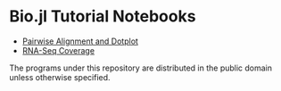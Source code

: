 # Bio.jl Tutorial Notebooks

* [Pairwise Alignment and Dotplot](https://nbviewer.jupyter.org/github/bicycle1885/BioTutorials/blob/master/Pairwise%20Alignment%20and%20Dotplot/Pairwise%20Alignment%20and%20Dotplot.ipynb)
* [RNA-Seq Coverage](https://nbviewer.jupyter.org/github/bicycle1885/BioTutorials/blob/master/RNA-Seq%20Coverage/RNA-Seq%20Coverage.ipynb)

The programs under this repository are distributed in the public domain unless
otherwise specified.
